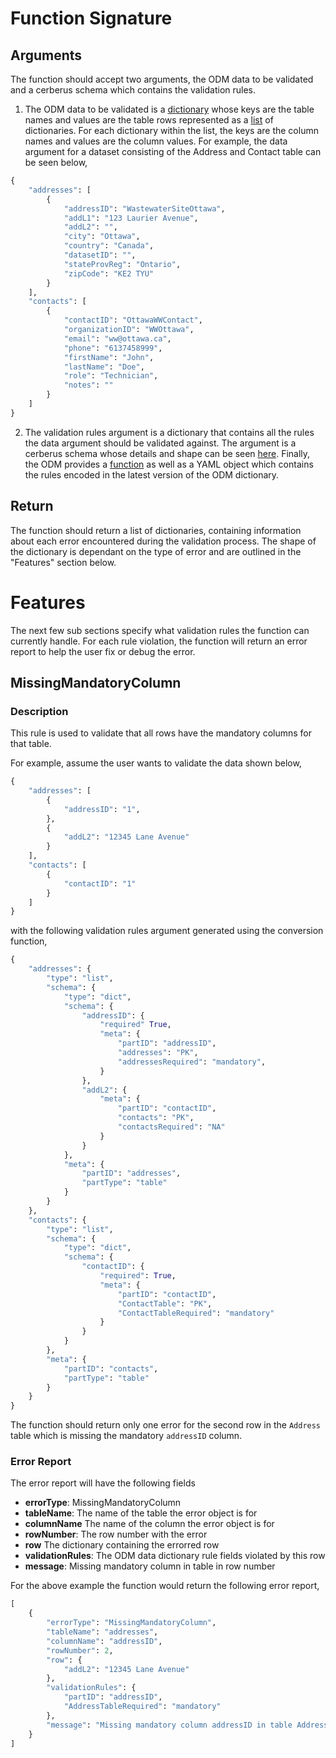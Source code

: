 # Function Signature

## Arguments

The function should accept two arguments, the ODM data to be validated and a cerberus schema which contains the validation rules.

1. The ODM data to be validated is a [dictionary](https://docs.python.org/3/tutorial/datastructures.html#dictionaries) whose keys are the table names and values are the table rows represented as a [list](https://developers.google.com/edu/python/lists) of dictionaries. For each dictionary within the list, the keys are the column names and values are the column values. For example, the data argument for a dataset consisting of the Address and Contact table can be seen below,

```python
{
    "addresses": [
        {
            "addressID": "WastewaterSiteOttawa",
            "addL1": "123 Laurier Avenue",
            "addL2": "",
            "city": "Ottawa",
            "country": "Canada",
            "datasetID": "",
            "stateProvReg": "Ontario",
            "zipCode": "KE2 TYU"
        }
    ],
    "contacts": [
        {
            "contactID": "OttawaWWContact",
            "organizationID": "WWOttawa",
            "email": "ww@ottawa.ca",
            "phone": "6137458999",
            "firstName": "John",
            "lastName": "Doe",
            "role": "Technician",
            "notes": ""
        }
    ]
}
```

2. The validation rules argument is a dictionary that contains all the rules the data argument should be validated against. The argument is a cerberus schema whose details and shape can be seen [here](https://docs.python-cerberus.org/en/stable/schemas.html#). Finally, the ODM provides a [function](./convert-to-cerberus-schema.md) as well as a YAML object which contains the rules encoded in the latest version of the ODM dictionary.

## Return

The function should return a list of dictionaries, containing information about each error encountered during the validation process. The shape of the dictionary is dependant on the type of error and are outlined in the "Features" section below.

# Features

The next few sub sections specify what validation rules the function can currently handle. For each rule violation, the function will return an error report to help the user fix or debug the error.

## MissingMandatoryColumn

### Description

This rule is used to validate that all rows have the mandatory columns for that table.

For example, assume the user wants to validate the data shown below,

```python
{
    "addresses": [
        {
            "addressID": "1",
        },
        {
            "addL2": "12345 Lane Avenue"
        }
    ],
    "contacts": [
        {
            "contactID": "1"
        }
    ]
}
```

with the following validation rules argument generated using the conversion function,

```python
{
    "addresses": {
        "type": "list",
        "schema": {
            "type": "dict",
            "schema": {
                "addressID": {
                    "required" True,
                    "meta": {
                        "partID": "addressID",
                        "addresses": "PK",
                        "addressesRequired": "mandatory",
                    }
                },
                "addL2": {
                    "meta": {
                        "partID": "contactID",
                        "contacts": "PK",
                        "contactsRequired": "NA"
                    }
                }
            },
            "meta": {
                "partID": "addresses",
                "partType": "table"
            }
        }
    },
    "contacts": {
        "type": "list",
        "schema": {
            "type": "dict",
            "schema": {
                "contactID": {
                    "required": True,
                    "meta": {
                        "partID": "contactID",
                        "ContactTable": "PK",
                        "ContactTableRequired": "mandatory"
                    }
                }
            }
        },
        "meta": {
            "partID": "contacts",
            "partType": "table"
        }
    }
}
```

The function should return only one error for the second row in the `Address` table which is missing the mandatory `addressID` column.

### Error Report

The error report will have the following fields

* **errorType**: MissingMandatoryColumn
* **tableName**: The name of the table the error object is for
* **columnName** The name of the column the error object is for
* **rowNumber**: The row number with the error
* **row** The dictionary containing the errorred row
* **validationRules**: The ODM data dictionary rule fields violated by this row
* **message**: Missing mandatory column <columnName> in table <tableName> in row number <rowIndex>

For the above example the function would return the following error report,

```python
[
    {
        "errorType": "MissingMandatoryColumn",
        "tableName": "addresses",
        "columnName": "addressID",
        "rowNumber": 2,
        "row": {
            "addL2": "12345 Lane Avenue"
        },
        "validationRules": {
            "partID": "addressID",
            "AddressTableRequired": "mandatory"
        },
        "message": "Missing mandatory column addressID in table Address in row number 2"
    }
]
```
